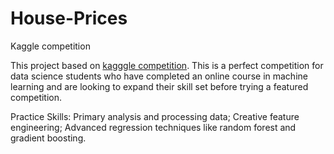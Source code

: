 # House-Prices
Kaggle competition

This project based on [kagggle competition](https://www.kaggle.com/c/house-prices-advanced-regression-techniques). 
This is a perfect competition for data science students who have completed an online course in machine learning and are looking to expand their skill set before trying a featured competition. 

Practice Skills:
Primary analysis and processing data;
Creative feature engineering;
Advanced regression techniques like random forest and gradient boosting.
